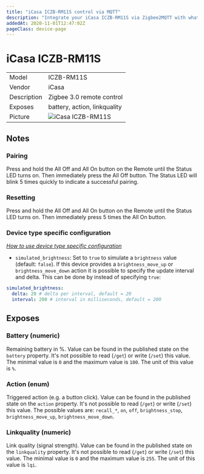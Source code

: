 ```yaml
---
title: "iCasa ICZB-RM11S control via MQTT"
description: "Integrate your iCasa ICZB-RM11S via Zigbee2MQTT with whatever smart home infrastructure you are using without the vendors bridge or gateway."
addedAt: 2020-11-01T12:47:02Z
pageClass: device-page
---
```


<!-- !!!! -->
<!-- ATTENTION: This file is auto-generated through docgen! -->
<!-- You can only edit the "Notes"-Section between the two comment lines "Notes BEGIN" and "Notes END". -->
<!-- Do not use h1 or h2 heading within "## Notes"-Section. -->
<!-- !!!! -->

# iCasa ICZB-RM11S

|     |     |
|-----|-----|
| Model | ICZB-RM11S  |
| Vendor  | iCasa  |
| Description | Zigbee 3.0 remote control |
| Exposes | battery, action, linkquality |
| Picture | ![iCasa ICZB-RM11S](https://www.zigbee2mqtt.io/images/devices/ICZB-RM11S.jpg) |


<!-- Notes BEGIN: You can edit here. Add "## Notes" headline if not already present. -->
## Notes


### Pairing
Press and hold the All Off and All On button on the Remote until the Status LED turns on.
Then immediately press the All Off button.
The Status LED will blink 5 times quickly to indicate a successful pairing.

### Resetting
Press and hold the All Off and All On button on the Remote until the Status LED turns on.
Then immediately press 5 times the All On button.

### Device type specific configuration
*[How to use device type specific configuration](../guide/configuration/devices-groups.md#specific-device-options)*

* `simulated_brightness`: Set to `true` to simulate a `brightness` value (default: `false`).
If this device provides a `brightness_move_up` or `brightness_move_down` action it is possible to specify the update
interval and delta. This can be done by instead of specifying `true`:

```yaml
simulated_brightness:
  delta: 20 # delta per interval, default = 20
  interval: 200 # interval in milliseconds, default = 200
```
<!-- Notes END: Do not edit below this line -->


## Exposes

### Battery (numeric)
Remaining battery in %.
Value can be found in the published state on the `battery` property.
It's not possible to read (`/get`) or write (`/set`) this value.
The minimal value is `0` and the maximum value is `100`.
The unit of this value is `%`.

### Action (enum)
Triggered action (e.g. a button click).
Value can be found in the published state on the `action` property.
It's not possible to read (`/get`) or write (`/set`) this value.
The possible values are: `recall_*`, `on`, `off`, `brightness_stop`, `brightness_move_up`, `brightness_move_down`.

### Linkquality (numeric)
Link quality (signal strength).
Value can be found in the published state on the `linkquality` property.
It's not possible to read (`/get`) or write (`/set`) this value.
The minimal value is `0` and the maximum value is `255`.
The unit of this value is `lqi`.

